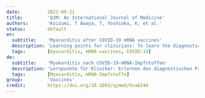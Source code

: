 ```yaml
---
date:          2021-09-21
title:         'QJM: An International Journal of Medicine'
authors:       'Koizumi, T Awaya, T, Yoshioka, K, et al.'
status:        default
en:
  subtitle:    'Myocarditis after COVID-19 mRNA vaccines'
  description: 'Learning points for clinicians: To learn the diagnostic process for myocarditis in two patients in their twenties who had chest pain within 3 days after the second vaccination for COVID-19 through the interpretation of serial electrocardiography, strain analysis of cardiac echocardiogram and cardiac magnetic resonance imaging with late gadolinium enhancement and T1 mapping. – Discussion: The ECG of Patient 1 showed a typical change for myocarditis (Figure  1a) and the diagnosis of myocarditis was easy. However, the ECG of Patient 2 did not show a typical change (Figure  1b), and there was no abnormality of wall motion on TTE. Therefore, cardiac MRI, strain analysis (Figure  2) and serial ECG (Figure  1b) were useful for the diagnosis of myocarditis. The US Centres for Disease Control and Prevention have reported several cases of post-vaccination myocarditis, and the risk of myocarditis is estimated to be significantly higher among young males after their second dose of mRNA COVID-19 vaccines (aged ≥65 years: 1.4 cases per million vs. aged 12–17 years: 66.7 cases per million).1 It is possible that autoantibodies, such as aquaporin-4, are also produced during the production of antibodies against COVID-19 spike protein,2 and an inflammatory infiltrate composed of T cells, macrophages, eosinophils and B cells has been reported in association with COVID-19 vaccination.3 Thus, post-vaccination myocarditis is also suggested to be associated with autoimmunity and allergies, whereas reports of herpes zoster after vaccination suggest that a temporary decrease in cellular immunity.4 ECG, MRI and troponin could contribute to diagnoses of post-vaccination myocarditis.2,5 A recent study showed that global longitudinal strain values are useful for diagnosing myocarditis.6 Although the benefits of the vaccines outweigh the risks, we should be aware that myocarditis can occur after COVID-19 mRNA vaccination regardless of race, especially in young males.'
  tags:        [myocarditis, mRNA-vaccines, COVID-19]
de:
  subtitle:    'Myokarditis nach COVID-19-mRNA-Impfstoffen'
  description: 'Lernpunkte für Kliniker: Erlernen des diagnostischen Prozesses für Myokarditis bei zwei Patienten in ihren Zwanzigern, die innerhalb von drei Tagen nach der zweiten Impfung gegen COVID-19 Brustschmerzen hatten, anhand der Interpretation von seriellen Elektrokardiographien, der Belastungsanalyse des Herz-Echokardiogramms und der kardialen Magnetresonanztomographie mit spätem Gadolinium-Enhancement und T1-Mapping. - Diskussion: Das EKG von Patient 1 zeigte eine für die Myokarditis typische Veränderung (Abbildung 1a), und die Diagnose der Myokarditis war einfach. Das EKG von Patient 2 wies jedoch keine typischen Veränderungen auf (Abbildung 1b), und auf der TTE war keine Wandbewegungsstörung zu erkennen. Daher waren die kardiale MRT, die Dehnungsanalyse (Abbildung 2) und das Serien-EKG (Abbildung 1b) für die Diagnose der Myokarditis hilfreich. Die US-amerikanischen Zentren für Krankheitskontrolle und -prävention haben mehrere Fälle von Myokarditis nach der Impfung gemeldet, und das Myokarditis-Risiko ist Schätzungen zufolge bei jungen Männern nach ihrer zweiten Dosis des mRNA-COVID-19-Impfstoffs signifikant höher (im Alter von ≥65 Jahren: 1,4 Fälle pro Million vs. im Alter von 12-17 Jahren: 66,7 Fälle pro Million).1 Möglicherweise werden bei der Bildung von Antikörpern gegen das COVID-19-Spike-Protein auch Autoantikörper wie Aquaporin-4 gebildet,2 und im Zusammenhang mit der COVID-19-Impfung wurde über ein entzündliches Infiltrat aus T-Zellen, Makrophagen, Eosinophilen und B-Zellen berichtet.3 Daher wird angenommen, dass die Myokarditis nach der Impfung auch mit Autoimmunität und Allergien in Verbindung steht, während Berichte über Herpes zoster nach der Impfung auf eine vorübergehende Abnahme der zellulären Immunität hindeuten.4 EKG, MRT und Troponin könnten zur Diagnose einer Myokarditis nach der Impfung beitragen.2,5 Eine kürzlich durchgeführte Studie hat gezeigt, dass die Werte der globalen Längsdehnung für die Diagnose einer Myokarditis nützlich sind.6 Obwohl die Vorteile der Impfstoffe die Risiken überwiegen, sollten wir uns bewusst sein, dass eine Myokarditis nach der COVID-19-mRNA-Impfung unabhängig von der Rasse auftreten kann, insbesondere bei jungen Männern.' 
  tags:        [Myocarditis, mRNA-Impfstoffe]
group:         'Vaccines'
credit:        https://doi.org/10.1093/qjmed/hcab244
---
```

